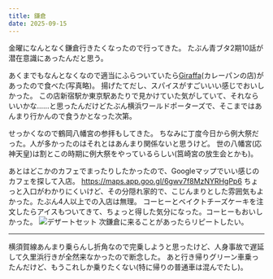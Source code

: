 ```yaml
---
title: 鎌倉
date: 2025-09-15
---
```


金曜になんとなく鎌倉行きたくなったので行ってきた。
たぶん青ブタ2期10話が潜在意識にあったんだと思う。

あくまでもなんとなくなので適当にふらついていたら[Giraffa](https://giraffacurrypan.jp)(カレーパンの店)があったので食べた(写真略)。
揚げたてだし、スパイスがすごいいい感じでおいしかった。
この店新宿駅か東京駅あたりで見かけていた気がしていて、それならいいかな……と思ったんだけどたぶん横浜ワールドポーターズで、そこまではあんまり行かんので食うかとなった次第。

せっかくなので鶴岡八幡宮の参拝もしてきた。
ちなみに丁度今日から例大祭だった。人が多かったのはそれとはあんまり関係ないと思うけど。
世の八幡宮(応神天皇)は割とこの時期に例大祭をやっているらしい(筥崎宮の放生会とかも)。

あとはどこかのカフェでまったりしたかったので、Googleマップでいい感じのカフェを探して入店。
<https://maps.app.goo.gl/6gwv7f8MzNYRHgPp6>
ちょっと入口がわかりにくいけど、その分隠れ家的で、こじんまりとした雰囲気もよかった。たぶん4人以上での入店は無理。
コーヒーとベイクトチーズケーキを注文したらアイスもついてきて、ちょっと得した気分になった。コーヒーもおいしかった。
![デザートセット](https://i.gyazo.com/e8123550d34ece59aeb2aef66733400e.jpg)
次鎌倉に来ることがあったらリピートしたい。

---

横須賀線あんまり乗らんし折角なので完乗しようと思ったけど、人身事故で遅延して久里浜行きが全然来なかったので断念した。
あと行き帰りグリーン車乗ったんだけど、もうこれしか乗りたくない(特に帰りの普通車は混んでたし)。
